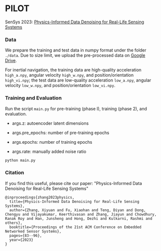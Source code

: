# PILOT
SenSys 2023: [Physics-Informed Data Denoising for Real-Life Sensing Systems](https://dl.acm.org/doi/10.1145/3625687.3625811)

### Data

We prepare the training and test data in numpy format under the folder `./data`. Due to size limit, we upload the pre-processed data on [Google Drive](https://drive.google.com/drive/folders/1Sj2OomEUwVmAcp2ugtR501ApFIPPbNsA?usp=sharing).

For inertial navigation, the training data are high-quality acceleration `high_a.npy`, angular velocity `high_w.npy`, and position/orientation `high_vi.npy`; the test data are low-quality acceleration `low_a.npy`, angular velocity `low_w.npy`, and position/orientation `low_vi.npy`.

### Training and Evaluation

Run the script `main.py` for pre-training (phase I), training (phase 2), and evaluation.

* args.z: autoencoder latent dimensions

* args.pre_epochs: number of pre-training epochs

* args.epochs: number of training epochs

* args.rate: manually added noise ratio

```sh
python main.py
```

### Citation
If you find this useful, please cite our paper: "Physics-Informed Data Denoising for Real-Life Sensing Systems"
```
@inproceedings{zhang2023physics,
  title={Physics-Informed Data Denoising for Real-Life Sensing Systems},
  author={Zhang, Xiyuan and Fu, Xiaohan and Teng, Diyan and Dong, Chengyu and Vijayakumar, Keerthivasan and Zhang, Jiayun and Chowdhury, Ranak Roy and Han, Junsheng and Hong, Dezhi and Kulkarni, Rashmi and others},
  booktitle={Proceedings of the 21st ACM Conference on Embedded Networked Sensor Systems},
  pages={83--96},
  year={2023}
}
```